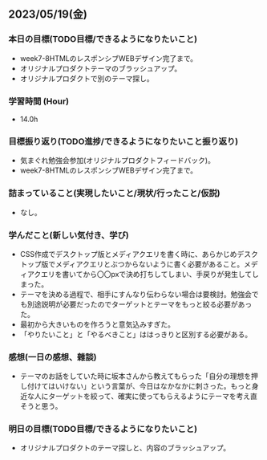 ## 2023/05/19(金)

### 本日の目標(TODO目標/できるようになりたいこと)

- week7-8HTMLのレスポンシブWEBデザイン完了まで。
- オリジナルプロダクトテーマのブラッシュアップ。
- オリジナルプロダクトで別のテーマ探し。

### 学習時間 (Hour)

- 14.0h

### 目標振り返り(TODO進捗/できるようになりたいこと振り返り)

- 気まぐれ勉強会参加(オリジナルプロダクトフィードバック)。
- week7-8HTMLのレスポンシブWEBデザイン完了まで。

### 詰まっていること(実現したいこと/現状/行ったこと/仮説)

- なし。

### 学んだこと(新しい気付き、学び)

- CSS作成でデスクトップ版とメディアクエリを書く時に、あらかじめデスクトップ版でメディアクエリとぶつからないように書く必要があること。メディアクエリを書いてから〇〇pxで決め打ちしてしまい、手戻りが発生してしまった。
- テーマを決める過程で、相手にすんなり伝わらない場合は要検討。勉強会でも別途説明が必要だったのでターゲットとテーマをもっと絞る必要があった。
- 最初から大きいものを作ろうと意気込みすぎた。
- 「やりたいこと」と「やるべきこと」ははっきりと区別する必要がある。

### 感想(一日の感想、雜談)

- テーマのお話をしていた時に坂本さんから教えてもらった「自分の理想を押し付けてはいけない」という言葉が、今日はなかなかに刺さった。もっと身近な人にターゲットを絞って、確実に使ってもらえるようにテーマを考え直そうと思う。

### 明日の目標(TODO目標/できるようになりたいこと)

- オリジナルプロダクトのテーマ探しと、内容のブラッシュアップ。
